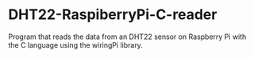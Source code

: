 # DHT22-RaspiberryPi-C-reader
Program that reads the data from an DHT22 sensor on Raspberry Pi with the C language using the wiringPi library.
